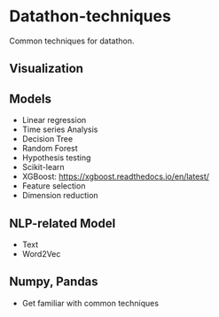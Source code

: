 # Datathon-techniques
Common techniques for datathon.


## Visualization


## Models

- Linear regression
- Time series Analysis
- Decision Tree
- Random Forest
- Hypothesis testing
- Scikit-learn
- XGBoost: https://xgboost.readthedocs.io/en/latest/
- Feature selection
- Dimension reduction



## NLP-related Model

- Text
- Word2Vec

## Numpy, Pandas

- Get familiar with common techniques
